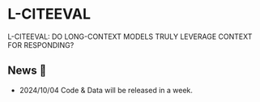 # L-CITEEVAL
L-CITEEVAL: DO LONG-CONTEXT MODELS TRULY LEVERAGE CONTEXT FOR RESPONDING?


## News 🚀
- 2024/10/04 Code & Data will be released in a week.
